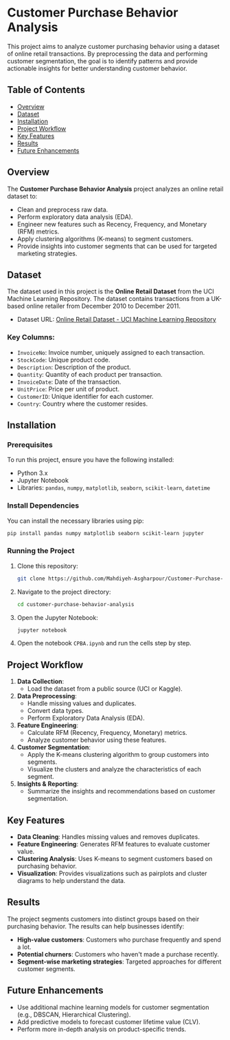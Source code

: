 # Customer Purchase Behavior Analysis

This project aims to analyze customer purchasing behavior using a dataset of online retail transactions. By preprocessing the data and performing customer segmentation, the goal is to identify patterns and provide actionable insights for better understanding customer behavior.

## Table of Contents
- [Overview](#overview)
- [Dataset](#dataset)
- [Installation](#installation)
- [Project Workflow](#project-workflow)
- [Key Features](#key-features)
- [Results](#results)
- [Future Enhancements](#future-enhancements)

## Overview

The **Customer Purchase Behavior Analysis** project analyzes an online retail dataset to:
- Clean and preprocess raw data.
- Perform exploratory data analysis (EDA).
- Engineer new features such as Recency, Frequency, and Monetary (RFM) metrics.
- Apply clustering algorithms (K-means) to segment customers.
- Provide insights into customer segments that can be used for targeted marketing strategies.

## Dataset

The dataset used in this project is the **Online Retail Dataset** from the UCI Machine Learning Repository. The dataset contains transactions from a UK-based online retailer from December 2010 to December 2011.

- Dataset URL: [Online Retail Dataset - UCI Machine Learning Repository](https://archive.ics.uci.edu/ml/datasets/Online+Retail)

### Key Columns:
- `InvoiceNo`: Invoice number, uniquely assigned to each transaction.
- `StockCode`: Unique product code.
- `Description`: Description of the product.
- `Quantity`: Quantity of each product per transaction.
- `InvoiceDate`: Date of the transaction.
- `UnitPrice`: Price per unit of product.
- `CustomerID`: Unique identifier for each customer.
- `Country`: Country where the customer resides.

## Installation

### Prerequisites

To run this project, ensure you have the following installed:
- Python 3.x
- Jupyter Notebook
- Libraries: `pandas`, `numpy`, `matplotlib`, `seaborn`, `scikit-learn`, `datetime`

### Install Dependencies

You can install the necessary libraries using pip:

```bash
pip install pandas numpy matplotlib seaborn scikit-learn jupyter
```

### Running the Project

1. Clone this repository:

   ```bash
   git clone https://github.com/Mahdiyeh-Asgharpour/Customer-Purchase-Behavior-Analysis
   ```

2. Navigate to the project directory:

   ```bash
   cd customer-purchase-behavior-analysis
   ```

3. Open the Jupyter Notebook:

   ```bash
   jupyter notebook
   ```

4. Open the notebook `CPBA.ipynb` and run the cells step by step.

## Project Workflow

1. **Data Collection**: 
   - Load the dataset from a public source (UCI or Kaggle).
2. **Data Preprocessing**: 
   - Handle missing values and duplicates.
   - Convert data types.
   - Perform Exploratory Data Analysis (EDA).
3. **Feature Engineering**: 
   - Calculate RFM (Recency, Frequency, Monetary) metrics.
   - Analyze customer behavior using these features.
4. **Customer Segmentation**:
   - Apply the K-means clustering algorithm to group customers into segments.
   - Visualize the clusters and analyze the characteristics of each segment.
5. **Insights & Reporting**:
   - Summarize the insights and recommendations based on customer segmentation.

## Key Features

- **Data Cleaning**: Handles missing values and removes duplicates.
- **Feature Engineering**: Generates RFM features to evaluate customer value.
- **Clustering Analysis**: Uses K-means to segment customers based on purchasing behavior.
- **Visualization**: Provides visualizations such as pairplots and cluster diagrams to help understand the data.

## Results

The project segments customers into distinct groups based on their purchasing behavior. The results can help businesses identify:
- **High-value customers**: Customers who purchase frequently and spend a lot.
- **Potential churners**: Customers who haven't made a purchase recently.
- **Segment-wise marketing strategies**: Targeted approaches for different customer segments.

## Future Enhancements

- Use additional machine learning models for customer segmentation (e.g., DBSCAN, Hierarchical Clustering).
- Add predictive models to forecast customer lifetime value (CLV).
- Perform more in-depth analysis on product-specific trends.